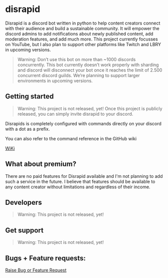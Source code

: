 # disrapid

Disrapid is a discord bot written in python to help content creators connect with their audience and build a sustainable community. It will empower the discord admins to add notifications about newly published content, add moderation features, and add much more. This project currently focusses on YouTube, but I also plan to support other platforms like Twitch and LBRY in upcoming versions.

> Warning: Don’t use this bot on more than ~1000 discords concurrently. This bot currently doesn’t work properly with sharding and discord will disconnect your bot once it reaches the limit of 2.500 concurrent discord guilds. We’re planning to support larger environments in upcoming versions.

## Getting started

> Warning: This project is not released, yet! Once this project is publicly released, you can simply invite disrapid to your discord. 

Disrapids is completely configured with commands directly on your discord with a dot as a prefix.

You can also refer to the command reference in the GitHub wiki

[WiKi](https://github.com/xcad2k/disrapid/wiki)

## What about premium?

There are no paid features for Disrapid available and I'm not planning to add such a service in the future. I believe that features should be available to any content creator without limitations and regardless of their income.

## Developers

> Warning: This project is not released, yet!

## Get support

> Warning: This project is not released, yet!

## Bugs + Feature requests:

[Raise Bug or Feature Request](https://github.com/xcad2k/disrapid/issues)

